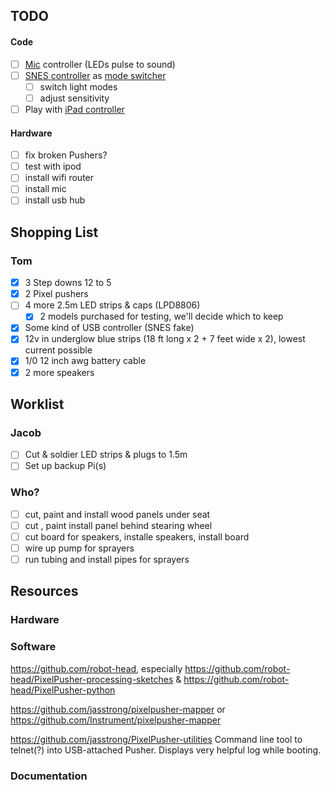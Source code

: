 TODO
----
#### Code
- [ ] [Mic](https://tinkersphere.com/raspberry-pi-accessories/1731-usb-microphone-for-raspberry-pi.html) controller (LEDs pulse to sound)
- [ ] [SNES controller](https://www.amazon.com/Controller-Compatible-iNNEXT-Raspberry-Multi-Colored/dp/B07DHZNW52/ref=sr_1_2?ie=UTF8&qid=1532127859&sr=8-2&keywords=snes+wireless+pi) as [mode switcher](https://github.com/zeth/inputs)
  - [ ] switch light modes
  - [ ] adjust sensitivity
- [ ] Play with [iPad controller](https://itunes.apple.com/us/app/l.e.d.-lab/id832042156?mt=8)

#### Hardware
- [ ] fix broken Pushers?
- [ ] test with ipod
- [ ] install wifi router
- [ ] install mic
- [ ] install usb hub

Shopping List
-------------
### Tom
- [x] 3 Step downs 12 to 5
- [x] 2 Pixel pushers
- [ ] 4 more 2.5m LED strips & caps (LPD8806)
  - [x] 2 models purchased for testing, we'll decide which to keep
- [x] Some kind of USB controller (SNES fake)
- [x] 12v in underglow blue strips (18 ft long x 2 + 7 feet wide x 2), lowest current possible
- [x] 1/0 12 inch awg battery cable
- [x] 2 more speakers

Worklist
--------
### Jacob
- [ ] Cut & soldier LED strips & plugs to 1.5m
- [ ] Set up backup Pi(s)
### Who?
- [ ] cut, paint and install wood panels under seat
- [ ] cut , paint install panel behind stearing wheel
- [ ] cut board for speakers, installe speakers, install board
- [ ] wire up pump for sprayers
- [ ] run tubing and install pipes for sprayers

## Resources

### Hardware

### Software

https://github.com/robot-head, especially https://github.com/robot-head/PixelPusher-processing-sketches & https://github.com/robot-head/PixelPusher-python

https://github.com/jasstrong/pixelpusher-mapper or https://github.com/Instrument/pixelpusher-mapper

https://github.com/jasstrong/PixelPusher-utilities
Command line tool to telnet(?) into USB-attached Pusher. Displays very helpful log while booting.

### Documentation